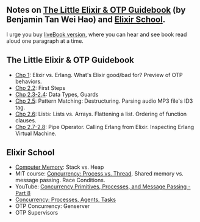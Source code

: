 ## Notes on [The Little Elixir & OTP Guidebook](https://www.manning.com/books/the-little-elixir-and-otp-guidebook) (by Benjamin Tan Wei Hao) and [Elixir School](https://elixirschool.com/).

I urge you buy [liveBook version](https://livebook.manning.com/book/the-little-elixir-and-otp-guidebook), where you can hear and see book read aloud one paragraph at a time.

## The Little Elixir & OTP Guidebook
- [Chp 1](ch1/what_is_elixir.md): Elixir vs. Erlang. What's Elixir good/bad for? Preview of OTP behaviors.
- [Chp 2.2](ch2/2.2_first-steps.md): First Steps
- [Chp 2.3-2.4](ch2/2.3-2.4_data-types_guards.md): Data Types, Guards
- [Chp 2.5](ch2/2.5_pattern-matching.md): Pattern Matching: Destructuring. Parsing audio MP3 file's ID3 tag.
- [Chp 2.6](ch2/2.6_lists.md): Lists: Lists vs. Arrays. Flattening a list. Ordering of function clauses.
- [Chp 2.7-2.8](ch2/2.7-2.8_pipe-operator.md): Pipe Operator. Calling Erlang from Elixir. Inspecting Erlang Virtual Machine.

## Elixir School
- [Computer Memory](elixir_school/memory-stack_vs_heap.md): Stack vs. Heap
- MIT course: [Concurrency: Process vs. Thread](elixir_school/mit_concurrency-process_thread_race-conditions.md). Shared memory vs. message passing. Race Conditions.
- YouTube: [Concurrency Primitives, Processes, and Message Passing - Part 8](elixir_school/yt_concurrency-primitives_processes_message-passing.md)
- [Concurrency: Processes, Agents, Tasks](elixir_school/concurrency-processes_agents_tasks.md)
- OTP Concurrency: Genserver
- OTP Supervisors
